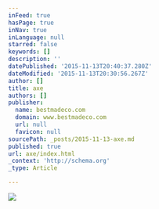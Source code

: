 ```yaml
---
inFeed: true
hasPage: true
inNav: true
inLanguage: null
starred: false
keywords: []
description: ''
datePublished: '2015-11-13T20:40:37.280Z'
dateModified: '2015-11-13T20:30:56.267Z'
author: []
title: axe
authors: []
publisher:
  name: bestmadeco.com
  domain: www.bestmadeco.com
  url: null
  favicon: null
sourcePath: _posts/2015-11-13-axe.md
published: true
url: axe/index.html
_context: 'http://schema.org'
_type: Article

---
```

![](https://d16ied5lkagwqa.cloudfront.net/image/upload/c_limit,w_570/Feature_-_Axe_Shop_V2_cqo5mk_copy_feyzqj.jpg)